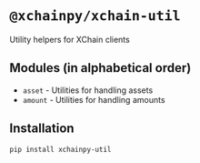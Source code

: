 # `@xchainpy/xchain-util`

Utility helpers for XChain clients

## Modules (in alphabetical order)

- `asset` - Utilities for handling assets
- `amount` - Utilities for handling amounts

## Installation

`pip install xchainpy-util`
